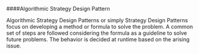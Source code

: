 ####Algorithmic Strategy Design Pattern

Algorithmic Strategy Design Patterns or simply Strategy Design Patterns focus on developing a method or formula to solve the problem. A common set of steps are followed considering the formula as a guideline to solve future problems. The behavior is decided at runtime based on the arising issue. 
